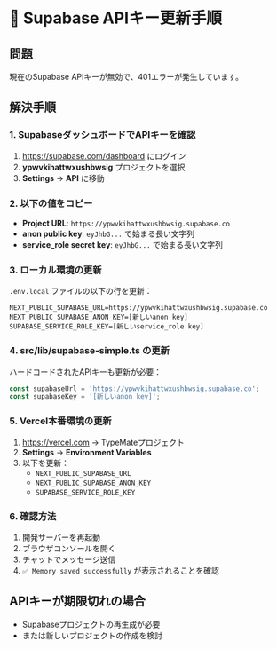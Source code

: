 # 🚨 Supabase APIキー更新手順

## 問題
現在のSupabase APIキーが無効で、401エラーが発生しています。

## 解決手順

### 1. SupabaseダッシュボードでAPIキーを確認
1. https://supabase.com/dashboard にログイン
2. **ypwvkihattwxushbwsig** プロジェクトを選択
3. **Settings** → **API** に移動

### 2. 以下の値をコピー
- **Project URL**: `https://ypwvkihattwxushbwsig.supabase.co`
- **anon public key**: `eyJhbG...` で始まる長い文字列
- **service_role secret key**: `eyJhbG...` で始まる長い文字列

### 3. ローカル環境の更新
`.env.local` ファイルの以下の行を更新：

```env
NEXT_PUBLIC_SUPABASE_URL=https://ypwvkihattwxushbwsig.supabase.co
NEXT_PUBLIC_SUPABASE_ANON_KEY=[新しいanon key]
SUPABASE_SERVICE_ROLE_KEY=[新しいservice_role key]
```

### 4. src/lib/supabase-simple.ts の更新
ハードコードされたAPIキーも更新が必要：

```typescript
const supabaseUrl = 'https://ypwvkihattwxushbwsig.supabase.co';
const supabaseKey = '[新しいanon key]';
```

### 5. Vercel本番環境の更新
1. https://vercel.com → TypeMateプロジェクト
2. **Settings** → **Environment Variables**
3. 以下を更新：
   - `NEXT_PUBLIC_SUPABASE_URL`
   - `NEXT_PUBLIC_SUPABASE_ANON_KEY` 
   - `SUPABASE_SERVICE_ROLE_KEY`

### 6. 確認方法
1. 開発サーバーを再起動
2. ブラウザコンソールを開く
3. チャットでメッセージ送信
4. `✅ Memory saved successfully` が表示されることを確認

## APIキーが期限切れの場合
- Supabaseプロジェクトの再生成が必要
- または新しいプロジェクトの作成を検討